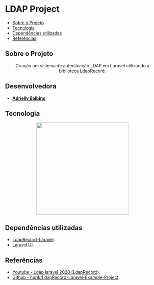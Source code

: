 # LDAP Project

- [Sobre o Projeto](#sobre-o-projeto)
- [Tecnologia](#tecnologia)
- [Dependências utilizadas](#dependências-utilizadas)
- [Referências](#referências)


## Sobre o Projeto

<p align="center">Criação um sistema de autenticação LDAP em Laravel utilizando a biblioteca LdapRecord.</p>

## Desenvolvedora

- **[Adrielly Balbino](https://www.linkedin.com/in/adrielly-balbino-661783204/)**

## Tecnologia

<p align="center"><a href="https://laravel.com" target="_blank"><img src="https://raw.githubusercontent.com/laravel/art/master/logo-lockup/5%20SVG/2%20CMYK/1%20Full%20Color/laravel-logolockup-cmyk-red.svg" width="300"></a></p>

## Dependências utilizadas

- [LdapRecord-Laravel](https://ldaprecord.com/docs/laravel/v2/).
- [Laravel UI](https://github.com/laravel/ui).

## Referências

- [Youtube - Ldap laravel 2020 (LdapRecord)](https://www.youtube.com/watch?v=ghJC_FJAo20).
- [Github - hurik/LdapRecord-Laravel-Example-Project](https://github.com/hurik/LdapRecord-Laravel-Example-Project).
